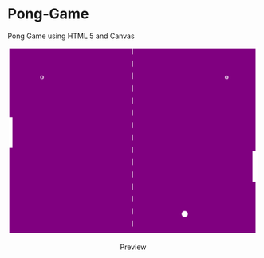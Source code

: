 # Pong-Game

Pong Game using HTML 5 and Canvas

<p align="center"><img src="./imgs/pong-game.png" alt="pong Game" width="500" /></p>
<p align="center">Preview</p>
